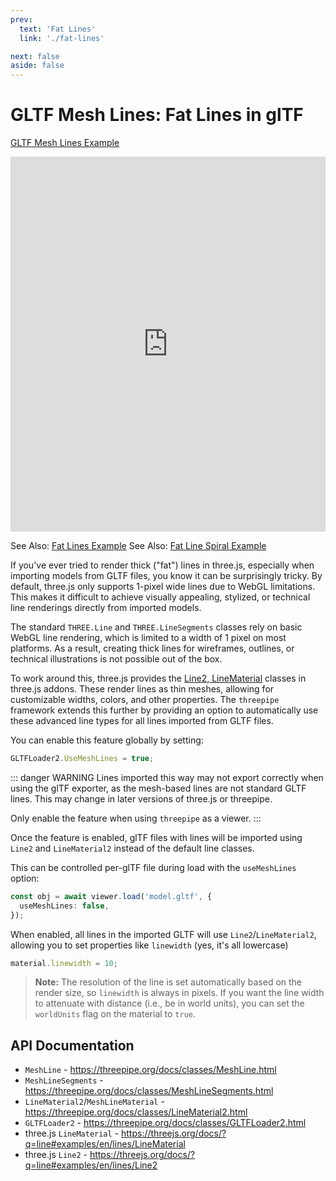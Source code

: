 ```yaml
---
prev:
  text: 'Fat Lines'
  link: './fat-lines'

next: false
aside: false
---
```


# GLTF Mesh Lines: Fat Lines in glTF

[GLTF Mesh Lines Example](https://threepipe.org/examples/#gltf-mesh-lines/)
<iframe src="https://threepipe.org/examples/gltf-mesh-lines/" style="width:100%;min-height:600px;border:none;" loading="lazy" title="GLTF Mesh Lines Example"></iframe>

See Also: [Fat Lines Example](https://threepipe.org/examples/#fat-lines/)
See Also: [Fat Line Spiral Example](https://threepipe.org/examples/#fat-line-spiral/)

If you've ever tried to render thick ("fat") lines in three.js, especially when importing models from GLTF files, you know it can be surprisingly tricky. By default, three.js only supports 1-pixel wide lines due to WebGL limitations. This makes it difficult to achieve visually appealing, stylized, or technical line renderings directly from imported models.

The standard `THREE.Line` and `THREE.LineSegments` classes rely on basic WebGL line rendering, which is limited to a width of 1 pixel on most platforms. As a result, creating thick lines for wireframes, outlines, or technical illustrations is not possible out of the box.

To work around this, three.js provides the [Line2, LineMaterial](https://threejs.org/docs/#examples/en/lines/Line2) classes in three.js addons. 
These render lines as thin meshes, allowing for customizable widths, colors, and other properties.
The `threepipe` framework extends this further by providing an option to automatically use these advanced line types for all lines imported from GLTF files.

You can enable this feature globally by setting:

```ts
GLTFLoader2.UseMeshLines = true;
```

::: danger WARNING
Lines imported this way may not export correctly when using the glTF exporter, as the mesh-based lines are not standard GLTF lines. This may change in later versions of three.js or threepipe.

Only enable the feature when using `threepipe` as a viewer.
:::

Once the feature is enabled, glTF files with lines will be imported using `Line2` and `LineMaterial2` instead of the default line classes.

This can be controlled per-glTF file during load with the `useMeshLines` option:

```ts
const obj = await viewer.load('model.gltf', {
  useMeshLines: false,
});
```

When enabled, all lines in the imported GLTF will use `Line2`/`LineMaterial2`, allowing you to set properties like `linewidth` (yes, it's all lowercase)

```ts
material.linewidth = 10;
```

> **Note:** The resolution of the line is set automatically based on the render size, so `linewidth` is always in pixels. If you want the line width to attenuate with distance (i.e., be in world units), you can set the `worldUnits` flag on the material to `true`.

## API Documentation

- `MeshLine` - https://threepipe.org/docs/classes/MeshLine.html
- `MeshLineSegments` - https://threepipe.org/docs/classes/MeshLineSegments.html
- `LineMaterial2`/`MeshLineMaterial` - https://threepipe.org/docs/classes/LineMaterial2.html
- `GLTFLoader2` - https://threepipe.org/docs/classes/GLTFLoader2.html
- three.js `LineMaterial` - https://threejs.org/docs/?q=line#examples/en/lines/LineMaterial
- three.js `Line2` - https://threejs.org/docs/?q=line#examples/en/lines/Line2 
